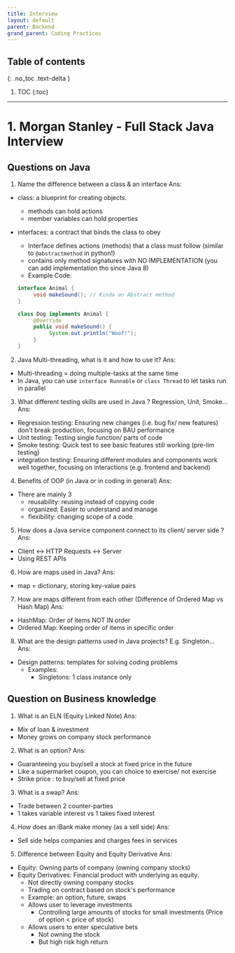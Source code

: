 ```yaml
---
title: Interview
layout: default
parent: Backend 
grand_parent: Coding Practices
---
```


## Table of contents
{: .no_toc .text-delta }

1. TOC
{:toc}

---

# 1. Morgan Stanley - Full Stack Java Interview

## Questions on Java
1. Name the difference between a class & an interface
Ans: 
- class: a blueprint for creating objects.
     - methods can hold actions
     - member variables can hold properties
- interfaces: a contract that binds the class to obey
     - Interface defines actions (methods) that a class must follow (similar to `@abstractmethod` in python!)
     - contains only method signatures with NO IMPLEMENTATION (you can add implementation tho since Java 8)
     - Example Code:

     ```java
     interface Animal {
          void makeSound(); // Kinda an Abstract method
     }

     class Dog implements Animal {
          @Override
          public void makeSound() {
               System.out.println("Woof!");
          }
     }
     ```

2. Java Multi-threading, what is it and how to use it?
Ans: 
- Multi-threading = doing multiple-tasks at the same time
- In Java, you can use `interface Runnable` or `class Thread` to let tasks run in parallel

3. What different testing skills are used in Java ? Regression, Unit, Smoke...
Ans: 
- Regression testing: Ensuring new changes (i.e. bug fix/ new features) don't break production, focusing on BAU performance
- Unit testing: Testing single function/ parts of code
- Smoke testing: Quick test to see basic features still working (pre-lim testing)
- integration testing: Ensuring different modules and components work well together, focusing on interactions (e.g. frontend and backend)

4. Benefits of OOP (in Java or in coding in general)
Ans: 
- There are mainly 3
     - reusability: reusing instead of copying code
     - organized: Easier to understand and manage
     - flexibility: changing scope of a code

5. How does a Java service component connect to its client/ server side ?
Ans: 
- Client <-> HTTP Requests <-> Server
- Using REST APIs 

6. How are maps used in Java?
Ans: 
- map = dictionary, storing key-value pairs

7. How are maps different from each other (Difference of Ordered Map vs Hash Map)
Ans: 
- HashMap: Order of items NOT IN order
- Ordered Map: Keeping order of items in specific order

8. What are the design patterns used in Java projects? E.g. Singleton...
Ans: 
- Design patterns: templates for solving coding problems
     - Examples:
          - Singletons: 1 class instance only

## Question on Business knowledge

1. What is an ELN (Equity Linked Note)
Ans: 
- Mix of loan & investment
- Money grows on company stock performance

2. What is an option?
Ans: 
- Guaranteeing you buy/sell a stock at fixed price in the future
- Like a supermarket coupon, you can choice to exercise/ not exercise
- Strike price : to buy/sell at fixed price

3. What is a swap?
Ans: 
- Trade between 2 counter-parties
- 1 takes variable interest  vs 1 takes fixed interest

4. How does an iBank make money (as a sell side)
Ans: 
- Sell side helps companies and charges fees in services

5. Difference between Equity and Equity Derivative
Ans: 
- Equity: Owning parts of company (owning company stocks)
- Equity Derivatives: Financial product with underlying as equity.
     - Not directly owning company stocks
     - Trading on contract based on stock's performance
     - Example: an option, future, swaps
     - Allows user to leverage investments
          - Controlling large amounts of stocks for small investments (Price of option < price of stock)
     - Allows users to enter speculative bets
          - Not owning the stock
          - But high risk high return